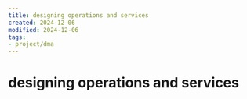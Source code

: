 ```yaml
---
title: designing operations and services
created: 2024-12-06
modified: 2024-12-06
tags: 
- project/dma
---
```

# designing operations and services
